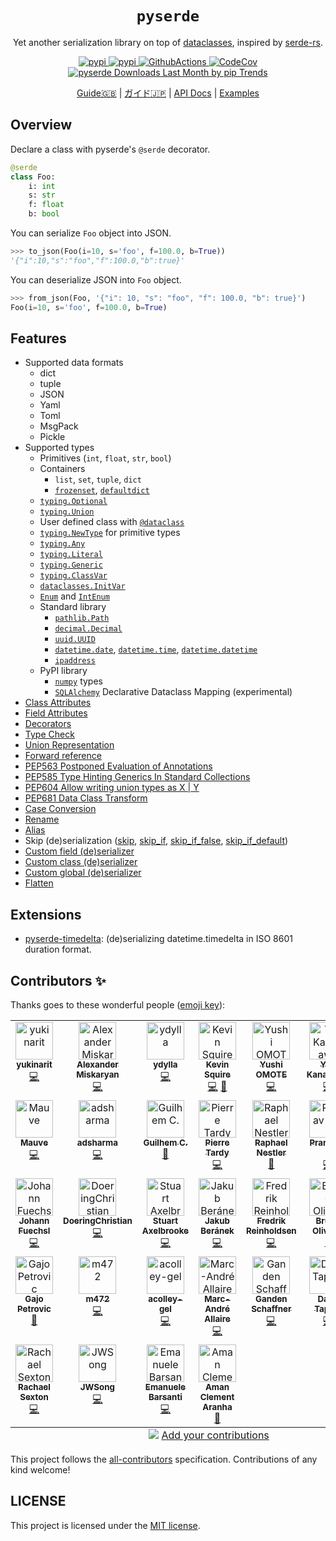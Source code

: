 <h1 align="center"><code>pyserde</code></h1>
<p align="center">Yet another serialization library on top of <a href="https://docs.python.org/3/library/dataclasses.html">dataclasses</a>, inspired by <a href="https://github.com/serde-rs/serde">serde-rs</a>.</p>
<p align="center">
  <a href="https://pypi.org/project/pyserde/">
    <img alt="pypi" src="https://img.shields.io/pypi/v/pyserde.svg">
  </a>
  <a href="https://pypi.org/project/pyserde/">
    <img alt="pypi" src="https://img.shields.io/pypi/pyversions/pyserde.svg">
  </a>
  <a href="https://github.com/yukinarit/pyserde/actions/workflows/test.yml">
    <img alt="GithubActions" src="https://github.com/yukinarit/pyserde/actions/workflows/test.yml/badge.svg">
  </a>
  <a href="https://codecov.io/gh/yukinarit/pyserde">
    <img alt="CodeCov" src="https://codecov.io/gh/yukinarit/pyserde/branch/main/graph/badge.svg">
  </a>
    <a href = "https://piptrends.com/package/pyserde" alt = "pyserde Downloads Last Month"><img alt="pyserde Downloads Last Month by pip Trends" src="https://assets.piptrends.com/get-last-month-downloads-badge/pyserde.svg"></a>
</p>
<p align="center">
  <a href="https://yukinarit.github.io/pyserde/guide/en">Guide🇬🇧</a> | <a href="https://yukinarit.github.io/pyserde/guide/ja">ガイド🇯🇵</a> | <a href="https://yukinarit.github.io/pyserde/api/serde.html">API Docs</a> | <a href="https://github.com/yukinarit/pyserde/tree/main/examples">Examples</a>
</p>

## Overview

Declare a class with pyserde's `@serde` decorator.

```python
@serde
class Foo:
    i: int
    s: str
    f: float
    b: bool
```

You can serialize `Foo` object into JSON.

```python
>>> to_json(Foo(i=10, s='foo', f=100.0, b=True))
'{"i":10,"s":"foo","f":100.0,"b":true}'
```

You can deserialize JSON into `Foo` object.
```python
>>> from_json(Foo, '{"i": 10, "s": "foo", "f": 100.0, "b": true}')
Foo(i=10, s='foo', f=100.0, b=True)
```

## Features

- Supported data formats
    - dict
    - tuple
    - JSON
	- Yaml
	- Toml
	- MsgPack
    - Pickle
- Supported types
    - Primitives (`int`, `float`, `str`, `bool`)
    - Containers
        - `list`, `set`, `tuple`, `dict`
        - [`frozenset`](https://docs.python.org/3/library/stdtypes.html#frozenset), [`defaultdict`](https://docs.python.org/3/library/collections.html#collections.defaultdict)
    - [`typing.Optional`](https://docs.python.org/3/library/typing.html#typing.Optional)
    - [`typing.Union`](https://docs.python.org/3/library/typing.html#typing.Union)
    - User defined class with [`@dataclass`](https://docs.python.org/3/library/dataclasses.html)
    - [`typing.NewType`](https://docs.python.org/3/library/typing.html#newtype) for primitive types
    - [`typing.Any`](https://docs.python.org/3/library/typing.html#the-any-type)
    - [`typing.Literal`](https://docs.python.org/3/library/typing.html#typing.Literal)
    - [`typing.Generic`](https://docs.python.org/3/library/typing.html#user-defined-generic-types)
    - [`typing.ClassVar`](https://docs.python.org/3/library/typing.html#typing.ClassVar)
    - [`dataclasses.InitVar`](https://docs.python.org/3/library/dataclasses.html#init-only-variables)
    - [`Enum`](https://docs.python.org/3/library/enum.html#enum.Enum) and [`IntEnum`](https://docs.python.org/3/library/enum.html#enum.IntEnum)
    - Standard library
        - [`pathlib.Path`](https://docs.python.org/3/library/pathlib.html)
        - [`decimal.Decimal`](https://docs.python.org/3/library/decimal.html)
        - [`uuid.UUID`](https://docs.python.org/3/library/uuid.html)
        - [`datetime.date`](https://docs.python.org/3/library/datetime.html#date-objects), [`datetime.time`](https://docs.python.org/3/library/datetime.html#time-objects), [`datetime.datetime`](https://docs.python.org/3/library/datetime.html#datetime-objects)
        - [`ipaddress`](https://docs.python.org/3/library/ipaddress.html)
    - PyPI library
        - [`numpy`](https://github.com/numpy/numpy) types
        - [`SQLAlchemy`](https://github.com/sqlalchemy/sqlalchemy) Declarative Dataclass Mapping (experimental)
- [Class Attributes](https://github.com/yukinarit/pyserde/blob/main/docs/en/class-attributes.md)
- [Field Attributes](https://github.com/yukinarit/pyserde/blob/main/docs/en/field-attributes.md)
- [Decorators](https://github.com/yukinarit/pyserde/blob/main/docs/en/decorators.md)
- [Type Check](https://github.com/yukinarit/pyserde/blob/main/docs/en/type-check.md)
- [Union Representation](https://github.com/yukinarit/pyserde/blob/main/docs/en/union.md)
- [Forward reference](https://github.com/yukinarit/pyserde/blob/main/docs/en/decorators.md#how-can-i-use-forward-references)
- [PEP563 Postponed Evaluation of Annotations](https://github.com/yukinarit/pyserde/blob/main/docs/en/decorators.md#pep563-postponed-evaluation-of-annotations)
- [PEP585 Type Hinting Generics In Standard Collections](https://github.com/yukinarit/pyserde/blob/main/docs/en/getting-started.md#pep585-and-pep604)
- [PEP604 Allow writing union types as X | Y](https://github.com/yukinarit/pyserde/blob/main/docs/en/getting-started.md#pep585-and-pep604)
- [PEP681 Data Class Transform](https://github.com/yukinarit/pyserde/blob/main/docs/en/decorators.md#serde)
- [Case Conversion](https://github.com/yukinarit/pyserde/blob/main/docs/en/class-attributes.md#rename_all)
- [Rename](https://github.com/yukinarit/pyserde/blob/main/docs/en/field-attributes.md#rename)
- [Alias](https://github.com/yukinarit/pyserde/blob/main/docs/en/field-attributes.md#alias)
- Skip (de)serialization ([skip](https://github.com/yukinarit/pyserde/blob/main/docs/en/field-attributes.md#skip), [skip_if](https://github.com/yukinarit/pyserde/blob/main/docs/en/field-attributes.md#skip_if), [skip_if_false](https://github.com/yukinarit/pyserde/blob/main/docs/en/field-attributes.md#skip_if_false), [skip_if_default](https://github.com/yukinarit/pyserde/blob/main/docs/en/field-attributes.md#skip_if_default))
- [Custom field (de)serializer](https://github.com/yukinarit/pyserde/blob/main/docs/en/field-attributes.md#serializerdeserializer)
- [Custom class (de)serializer](https://github.com/yukinarit/pyserde/blob/main/docs/en/class-attributes.md#class_serializer--class_deserializer)
- [Custom global (de)serializer](https://github.com/yukinarit/pyserde/blob/main/docs/en/extension.md#custom-global-deserializer)
- [Flatten](https://github.com/yukinarit/pyserde/blob/main/docs/en/field-attributes.md#flatten)

## Extensions

* [pyserde-timedelta](https://github.com/yukinarit/pyserde-timedelta): (de)serializing datetime.timedelta in ISO 8601 duration format.

## Contributors ✨

Thanks goes to these wonderful people ([emoji key](https://allcontributors.org/docs/en/emoji-key)):

<!-- ALL-CONTRIBUTORS-LIST:START - Do not remove or modify this section -->
<!-- prettier-ignore-start -->
<!-- markdownlint-disable -->
<table>
  <tbody>
    <tr>
      <td align="center" valign="top" width="14.28%"><a href="https://github.com/yukinarit"><img src="https://avatars.githubusercontent.com/u/2347533?v=4?s=60" width="60px;" alt="yukinarit"/><br /><sub><b>yukinarit</b></sub></a><br /><a href="https://github.com/yukinarit/pyserde/commits?author=yukinarit" title="Code">💻</a></td>
      <td align="center" valign="top" width="14.28%"><a href="https://github.com/alexmisk"><img src="https://avatars.githubusercontent.com/u/4103218?v=4?s=60" width="60px;" alt="Alexander Miskaryan"/><br /><sub><b>Alexander Miskaryan</b></sub></a><br /><a href="https://github.com/yukinarit/pyserde/commits?author=alexmisk" title="Code">💻</a></td>
      <td align="center" valign="top" width="14.28%"><a href="https://github.com/ydylla"><img src="https://avatars.githubusercontent.com/u/17772145?v=4?s=60" width="60px;" alt="ydylla"/><br /><sub><b>ydylla</b></sub></a><br /><a href="https://github.com/yukinarit/pyserde/commits?author=ydylla" title="Code">💻</a></td>
      <td align="center" valign="top" width="14.28%"><a href="https://github.com/kmsquire"><img src="https://avatars.githubusercontent.com/u/223250?v=4?s=60" width="60px;" alt="Kevin Squire"/><br /><sub><b>Kevin Squire</b></sub></a><br /><a href="https://github.com/yukinarit/pyserde/commits?author=kmsquire" title="Code">💻</a> <a href="https://github.com/yukinarit/pyserde/commits?author=kmsquire" title="Documentation">📖</a></td>
      <td align="center" valign="top" width="14.28%"><a href="http://yushiomote.org/"><img src="https://avatars.githubusercontent.com/u/3733915?v=4?s=60" width="60px;" alt="Yushi OMOTE"/><br /><sub><b>Yushi OMOTE</b></sub></a><br /><a href="https://github.com/yukinarit/pyserde/commits?author=YushiOMOTE" title="Code">💻</a></td>
      <td align="center" valign="top" width="14.28%"><a href="https://kngwyu.github.io/"><img src="https://avatars.githubusercontent.com/u/16046705?v=4?s=60" width="60px;" alt="Yuji Kanagawa"/><br /><sub><b>Yuji Kanagawa</b></sub></a><br /><a href="https://github.com/yukinarit/pyserde/commits?author=kngwyu" title="Code">💻</a></td>
      <td align="center" valign="top" width="14.28%"><a href="https://kigawas.me/"><img src="https://avatars.githubusercontent.com/u/4182346?v=4?s=60" width="60px;" alt="Weiliang Li"/><br /><sub><b>Weiliang Li</b></sub></a><br /><a href="https://github.com/yukinarit/pyserde/commits?author=kigawas" title="Code">💻</a></td>
    </tr>
    <tr>
      <td align="center" valign="top" width="14.28%"><a href="https://github.com/mauvealerts"><img src="https://avatars.githubusercontent.com/u/51870303?v=4?s=60" width="60px;" alt="Mauve"/><br /><sub><b>Mauve</b></sub></a><br /><a href="https://github.com/yukinarit/pyserde/commits?author=mauvealerts" title="Code">💻</a></td>
      <td align="center" valign="top" width="14.28%"><a href="https://github.com/adsharma"><img src="https://avatars.githubusercontent.com/u/658691?v=4?s=60" width="60px;" alt="adsharma"/><br /><sub><b>adsharma</b></sub></a><br /><a href="https://github.com/yukinarit/pyserde/commits?author=adsharma" title="Code">💻</a></td>
      <td align="center" valign="top" width="14.28%"><a href="https://github.com/chagui"><img src="https://avatars.githubusercontent.com/u/1234128?v=4?s=60" width="60px;" alt="Guilhem C."/><br /><sub><b>Guilhem C.</b></sub></a><br /><a href="https://github.com/yukinarit/pyserde/commits?author=chagui" title="Documentation">📖</a></td>
      <td align="center" valign="top" width="14.28%"><a href="https://github.com/tardyp"><img src="https://avatars.githubusercontent.com/u/109859?v=4?s=60" width="60px;" alt="Pierre Tardy"/><br /><sub><b>Pierre Tardy</b></sub></a><br /><a href="https://github.com/yukinarit/pyserde/commits?author=tardyp" title="Code">💻</a></td>
      <td align="center" valign="top" width="14.28%"><a href="https://blog.rnstlr.ch/"><img src="https://avatars.githubusercontent.com/u/1435346?v=4?s=60" width="60px;" alt="Raphael Nestler"/><br /><sub><b>Raphael Nestler</b></sub></a><br /><a href="https://github.com/yukinarit/pyserde/commits?author=rnestler" title="Documentation">📖</a></td>
      <td align="center" valign="top" width="14.28%"><a href="https://pranavvp10.github.io/"><img src="https://avatars.githubusercontent.com/u/52486224?v=4?s=60" width="60px;" alt="Pranav V P"/><br /><sub><b>Pranav V P</b></sub></a><br /><a href="https://github.com/yukinarit/pyserde/commits?author=pranavvp10" title="Code">💻</a></td>
      <td align="center" valign="top" width="14.28%"><a href="https://andreymal.org/"><img src="https://avatars.githubusercontent.com/u/3236464?v=4?s=60" width="60px;" alt="andreymal"/><br /><sub><b>andreymal</b></sub></a><br /><a href="https://github.com/yukinarit/pyserde/commits?author=andreymal" title="Code">💻</a></td>
    </tr>
    <tr>
      <td align="center" valign="top" width="14.28%"><a href="https://github.com/jfuechsl"><img src="https://avatars.githubusercontent.com/u/1097068?v=4?s=60" width="60px;" alt="Johann Fuechsl"/><br /><sub><b>Johann Fuechsl</b></sub></a><br /><a href="https://github.com/yukinarit/pyserde/commits?author=jfuechsl" title="Code">💻</a></td>
      <td align="center" valign="top" width="14.28%"><a href="https://github.com/DoeringChristian"><img src="https://avatars.githubusercontent.com/u/23581448?v=4?s=60" width="60px;" alt="DoeringChristian"/><br /><sub><b>DoeringChristian</b></sub></a><br /><a href="https://github.com/yukinarit/pyserde/commits?author=DoeringChristian" title="Code">💻</a></td>
      <td align="center" valign="top" width="14.28%"><a href="http://stuart.axelbrooke.com/"><img src="https://avatars.githubusercontent.com/u/2815794?v=4?s=60" width="60px;" alt="Stuart Axelbrooke"/><br /><sub><b>Stuart Axelbrooke</b></sub></a><br /><a href="https://github.com/yukinarit/pyserde/commits?author=soaxelbrooke" title="Code">💻</a></td>
      <td align="center" valign="top" width="14.28%"><a href="https://kobzol.github.io/"><img src="https://avatars.githubusercontent.com/u/4539057?v=4?s=60" width="60px;" alt="Jakub Beránek"/><br /><sub><b>Jakub Beránek</b></sub></a><br /><a href="https://github.com/yukinarit/pyserde/commits?author=Kobzol" title="Code">💻</a></td>
      <td align="center" valign="top" width="14.28%"><a href="https://github.com/Fredrik-Reinholdsen"><img src="https://avatars.githubusercontent.com/u/11893023?v=4?s=60" width="60px;" alt="Fredrik Reinholdsen"/><br /><sub><b>Fredrik Reinholdsen</b></sub></a><br /><a href="https://github.com/yukinarit/pyserde/commits?author=Fredrik-Reinholdsen" title="Code">💻</a></td>
      <td align="center" valign="top" width="14.28%"><a href="https://www.patreon.com/nicoddemus"><img src="https://avatars.githubusercontent.com/u/1085180?v=4?s=60" width="60px;" alt="Bruno Oliveira"/><br /><sub><b>Bruno Oliveira</b></sub></a><br /><a href="https://github.com/yukinarit/pyserde/commits?author=nicoddemus" title="Documentation">📖</a></td>
      <td align="center" valign="top" width="14.28%"><a href="https://kylekosic.dev/"><img src="https://avatars.githubusercontent.com/u/23020003?v=4?s=60" width="60px;" alt="Kyle Kosic"/><br /><sub><b>Kyle Kosic</b></sub></a><br /><a href="https://github.com/yukinarit/pyserde/commits?author=kykosic" title="Code">💻</a></td>
    </tr>
    <tr>
      <td align="center" valign="top" width="14.28%"><a href="https://github.com/gpetrovic-meltin"><img src="https://avatars.githubusercontent.com/u/72957645?v=4?s=60" width="60px;" alt="Gajo Petrovic"/><br /><sub><b>Gajo Petrovic</b></sub></a><br /><a href="https://github.com/yukinarit/pyserde/commits?author=gpetrovic-meltin" title="Documentation">📖</a></td>
      <td align="center" valign="top" width="14.28%"><a href="https://github.com/m472"><img src="https://avatars.githubusercontent.com/u/6155240?v=4?s=60" width="60px;" alt="m472"/><br /><sub><b>m472</b></sub></a><br /><a href="https://github.com/yukinarit/pyserde/commits?author=m472" title="Code">💻</a></td>
      <td align="center" valign="top" width="14.28%"><a href="https://github.com/acolley-gel"><img src="https://avatars.githubusercontent.com/u/90254318?v=4?s=60" width="60px;" alt="acolley-gel"/><br /><sub><b>acolley-gel</b></sub></a><br /><a href="https://github.com/yukinarit/pyserde/commits?author=acolley-gel" title="Code">💻</a></td>
      <td align="center" valign="top" width="14.28%"><a href="https://github.com/maallaire"><img src="https://avatars.githubusercontent.com/u/38792535?v=4?s=60" width="60px;" alt="Marc-André Allaire"/><br /><sub><b>Marc-André Allaire</b></sub></a><br /><a href="https://github.com/yukinarit/pyserde/commits?author=maallaire" title="Code">💻</a></td>
      <td align="center" valign="top" width="14.28%"><a href="https://github.com/gschaffner"><img src="https://avatars.githubusercontent.com/u/11418203?v=4?s=60" width="60px;" alt="Ganden Schaffner"/><br /><sub><b>Ganden Schaffner</b></sub></a><br /><a href="https://github.com/yukinarit/pyserde/commits?author=gschaffner" title="Code">💻</a></td>
      <td align="center" valign="top" width="14.28%"><a href="https://github.com/davetapley"><img src="https://avatars.githubusercontent.com/u/48232?v=4?s=60" width="60px;" alt="Dave Tapley"/><br /><sub><b>Dave Tapley</b></sub></a><br /><a href="https://github.com/yukinarit/pyserde/commits?author=davetapley" title="Code">💻</a></td>
      <td align="center" valign="top" width="14.28%"><a href="https://github.com/uyha"><img src="https://avatars.githubusercontent.com/u/8091245?v=4?s=60" width="60px;" alt="Beartama"/><br /><sub><b>Beartama</b></sub></a><br /><a href="https://github.com/yukinarit/pyserde/commits?author=uyha" title="Code">💻</a></td>
    </tr>
    <tr>
      <td align="center" valign="top" width="14.28%"><a href="https://github.com/rtbs-dev"><img src="https://avatars.githubusercontent.com/u/12550525?v=4?s=60" width="60px;" alt="Rachael Sexton"/><br /><sub><b>Rachael Sexton</b></sub></a><br /><a href="https://github.com/yukinarit/pyserde/commits?author=rtbs-dev" title="Code">💻</a></td>
      <td align="center" valign="top" width="14.28%"><a href="https://github.com/JWSong"><img src="https://avatars.githubusercontent.com/u/4515331?v=4?s=60" width="60px;" alt="JWSong"/><br /><sub><b>JWSong</b></sub></a><br /><a href="https://github.com/yukinarit/pyserde/commits?author=JWSong" title="Code">💻</a></td>
      <td align="center" valign="top" width="14.28%"><a href="https://www.mechanicus.it/"><img src="https://avatars.githubusercontent.com/u/13484760?v=4?s=60" width="60px;" alt="Emanuele Barsanti"/><br /><sub><b>Emanuele Barsanti</b></sub></a><br /><a href="https://github.com/yukinarit/pyserde/commits?author=barsa-net" title="Code">💻</a></td>
      <td align="center" valign="top" width="14.28%"><a href="https://aman-clement-aranha.vercel.app/"><img src="https://avatars.githubusercontent.com/u/90409059?v=4?s=60" width="60px;" alt="Aman Clement Aranha"/><br /><sub><b>Aman Clement Aranha</b></sub></a><br /><a href="https://github.com/yukinarit/pyserde/commits?author=Aman-Clement" title="Documentation">📖</a></td>
    </tr>
  </tbody>
  <tfoot>
    <tr>
      <td align="center" size="13px" colspan="7">
        <img src="https://raw.githubusercontent.com/all-contributors/all-contributors-cli/1b8533af435da9854653492b1327a23a4dbd0a10/assets/logo-small.svg">
          <a href="https://all-contributors.js.org/docs/en/bot/usage">Add your contributions</a>
        </img>
      </td>
    </tr>
  </tfoot>
</table>

<!-- markdownlint-restore -->
<!-- prettier-ignore-end -->

<!-- ALL-CONTRIBUTORS-LIST:END -->

This project follows the [all-contributors](https://github.com/all-contributors/all-contributors) specification. Contributions of any kind welcome!

## LICENSE

This project is licensed under the [MIT license](https://github.com/yukinarit/pyserde/blob/main/LICENSE).
